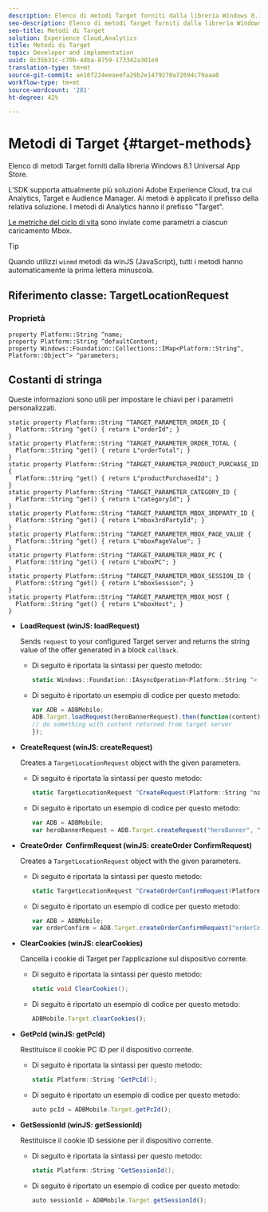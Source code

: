 ```yaml
---
description: Elenco di metodi Target forniti dalla libreria Windows 8.1 Universal App Store.
seo-description: Elenco di metodi Target forniti dalla libreria Windows 8.1 Universal App Store.
seo-title: Metodi di Target
solution: Experience Cloud,Analytics
title: Metodi di Target
topic: Developer and implementation
uuid: 8c35b31c-c70b-4dba-8759-173342a301e9
translation-type: tm+mt
source-git-commit: ae16f224eeaeefa29b2e1479270a72694c79aaa0
workflow-type: tm+mt
source-wordcount: '281'
ht-degree: 42%

---
```



# Metodi di Target {#target-methods}

Elenco di metodi Target forniti dalla libreria Windows 8.1 Universal App Store.

L’SDK supporta attualmente più soluzioni Adobe Experience Cloud, tra cui Analytics, Target e  Audience Manager. Ai metodi è applicato il prefisso della relativa soluzione. I metodi di Analytics hanno il prefisso &quot;Target&quot;.

[Le metriche del ciclo di vita](/help/windows-appstore/metrics.md) sono inviate come parametri a ciascun caricamento Mbox.

>[!TIP]
>
>Quando utilizzi `winmd` metodi da winJS (JavaScript), tutti i metodi hanno automaticamente la prima lettera minuscola.

## Riferimento classe: TargetLocationRequest

### Proprietà

```
property Platform::String ^name; 
property Platform::String ^defaultContent; 
property Windows::Foundation::Collections::IMap<Platform::String^, Platform::Object^> ^parameters;
```

## Costanti di stringa

Queste informazioni sono utili per impostare le chiavi per i parametri personalizzati.

```
static property Platform::String ^TARGET_PARAMETER_ORDER_ID { 
  Platform::String ^get() { return L"orderId"; } 
} 
static property Platform::String ^TARGET_PARAMETER_ORDER_TOTAL { 
  Platform::String ^get() { return L"orderTotal"; } 
} 
static property Platform::String ^TARGET_PARAMETER_PRODUCT_PURCHASE_ID { 
  Platform::String ^get() { return L"productPurchasedId"; } 
} 
static property Platform::String ^TARGET_PARAMETER_CATEGORY_ID { 
  Platform::String ^get() { return L"categoryId"; } 
} 
static property Platform::String ^TARGET_PARAMETER_MBOX_3RDPARTY_ID { 
  Platform::String ^get() { return L"mbox3rdPartyId"; } 
} 
static property Platform::String ^TARGET_PARAMETER_MBOX_PAGE_VALUE { 
  Platform::String ^get() { return L"mboxPageValue"; } 
} 
static property Platform::String ^TARGET_PARAMETER_MBOX_PC { 
  Platform::String ^get() { return L"mboxPC"; } 
} 
static property Platform::String ^TARGET_PARAMETER_MBOX_SESSION_ID { 
  Platform::String ^get() { return L"mboxSession"; } 
} 
static property Platform::String ^TARGET_PARAMETER_MBOX_HOST { 
  Platform::String ^get() { return L"mboxHost"; } 
}
```

* **LoadRequest (winJS: loadRequest)**

   Sends `request` to your configured Target server and returns the string value of the offer generated in a block `callback`.

   * Di seguito è riportata la sintassi per questo metodo:

      ```csharp
      static Windows::Foundation::IAsyncOperation<Platform::String ^> ^LoadRequest(TargetLocationRequest ^request);
      ```

   * Di seguito è riportato un esempio di codice per questo metodo:

      ```js
      var ADB = ADBMobile; 
      ADB.Target.loadRequest(heroBannerRequest).then(function(content) { 
      // do something with content returned from target server 
      });
      ```

* **CreateRequest (winJS: createRequest)**

   Creates a `TargetLocationRequest` object with the given parameters.

   * Di seguito è riportata la sintassi per questo metodo:

      ```csharp
      static TargetLocationRequest ^CreateRequest(Platform::String ^name, Platform::String ^defaultContent, Windows::Foundation::Collections::IMap<Platform::String^, Platform::Object^> ^parameters); 
      ```

   * Di seguito è riportato un esempio di codice per questo metodo:

      ```js
      var ADB = ADBMobile; 
      var heroBannerRequest = ADB.Target.createRequest("heroBanner", "default.png", null); 
      ```

* **CreateOrder &#x200B; ConfirmRequest (winJS: createOrder &#x200B; ConfirmRequest)**

   Creates a `TargetLocationRequest` object with the given parameters.

   * Di seguito è riportata la sintassi per questo metodo:

      ```csharp
      static TargetLocationRequest ^CreateOrderConfirmRequest(Platform::String ^name, Platform::String ^orderId, Platform::String ^orderTotal, Platform::String ^productPurchasedId, Windows::Foundation::Collections::IMap<Platform::String^, Platform::Object> ^parameters); 
      ```

   * Di seguito è riportato un esempio di codice per questo metodo:

      ```js
      var ADB = ADBMobile; 
      var orderConfirm = ADB.Target.createOrderConfirmRequest("orderConfirm", "order", "47.88", "3722", null); 
      ```

* **ClearCookies (winJS: clearCookies)**

   Cancella i cookie di Target per l’applicazione sul dispositivo corrente.

   * Di seguito è riportata la sintassi per questo metodo:

      ```csharp
      static void ClearCookies(); 
      ```

   * Di seguito è riportato un esempio di codice per questo metodo:

      ```js
      ADBMobile.Target.clearCookies();
      ```

* **GetPcId (winJS: getPcId)**

   Restituisce il cookie PC ID per il dispositivo corrente.

   * Di seguito è riportata la sintassi per questo metodo:

      ```csharp
      static Platform::String ^GetPcId();
      ```

   * Di seguito è riportato un esempio di codice per questo metodo:

      ```js
      auto pcId = ADBMobile.Target.getPcId(); 
      ```

* **GetSessionId (winJS: getSessionId)**

   Restituisce il cookie ID sessione per il dispositivo corrente.

   * Di seguito è riportata la sintassi per questo metodo:

      ```csharp
      static Platform::String ^GetSessionId(); 
      ```

   * Di seguito è riportato un esempio di codice per questo metodo:

      ```js
      auto sessionId = ADBMobile.Target.getSessionId(); 
      ```

